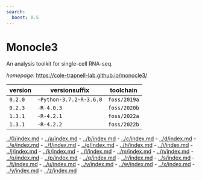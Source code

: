 ```yaml
---
search:
  boost: 0.5
---
```

# Monocle3

An analysis toolkit for single-cell RNA-seq.

*homepage*: <https://cole-trapnell-lab.github.io/monocle3/>

version | versionsuffix | toolchain
--------|---------------|----------
``0.2.0`` | ``-Python-3.7.2-R-3.6.0`` | ``foss/2019a``
``0.2.3`` | ``-R-4.0.3`` | ``foss/2020b``
``1.3.1`` | ``-R-4.2.1`` | ``foss/2022a``
``1.3.1`` | ``-R-4.2.2`` | ``foss/2022b``

[../0/index.md](0) - [../a/index.md](a) - [../b/index.md](b) - [../c/index.md](c) - [../d/index.md](d) - [../e/index.md](e) - [../f/index.md](f) - [../g/index.md](g) - [../h/index.md](h) - [../i/index.md](i) - [../j/index.md](j) - [../k/index.md](k) - [../l/index.md](l) - [../m/index.md](m) - [../n/index.md](n) - [../o/index.md](o) - [../p/index.md](p) - [../q/index.md](q) - [../r/index.md](r) - [../s/index.md](s) - [../t/index.md](t) - [../u/index.md](u) - [../v/index.md](v) - [../w/index.md](w) - [../x/index.md](x) - [../y/index.md](y) - [../z/index.md](z)

